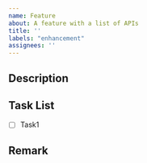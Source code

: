 ```yaml
---
name: Feature
about: A feature with a list of APIs
title: ''
labels: "enhancement" 
assignees: ''
---
```


## Description
<!-- 설명 -->

## Task List
<!-- 각각의 API 업무 -->

- [ ] Task1

## Remark
<!-- 특이사항 -->

